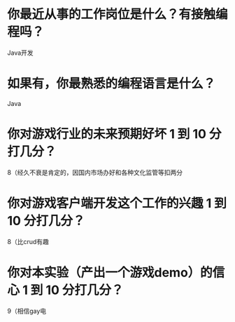 # 你最近从事的工作岗位是什么？有接触编程吗？
Java开发
# 如果有，你最熟悉的编程语言是什么？
Java
# 你对游戏行业的未来预期好坏 1 到 10 分打几分？
8（经久不衰是肯定的，因国内市场办好和各种文化监管等扣两分
# 你对游戏客户端开发这个工作的兴趣 1 到 10 分打几分？
8（比crud有趣
# 你对本实验（产出一个游戏demo）的信心 1 到 10 分打几分？
9（相信gay电